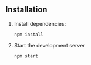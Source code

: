 ## Installation

1. Install dependencies:

   ```
   npm install
   ```
2. Start the development server

   ```shell
   npm start
   ```
